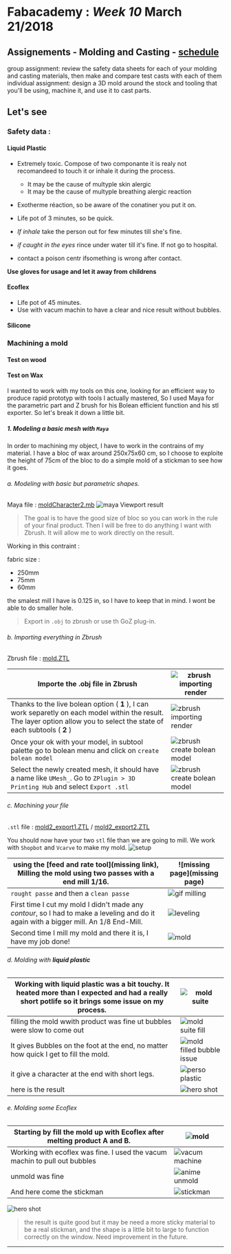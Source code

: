 # Fabacademy : *Week 10* **March 21/2018**

## Assignements - Molding and Casting - [schedule](http://academy.cba.mit.edu/classes/molding_casting/index.html)

group assignment:
   review the safety data sheets for each of your molding and casting materials,
      then make and compare test casts with each of them
individual assignment:
  design a 3D mold around the stock and tooling that you'll be using,
  machine it, and use it to cast parts.

## Let's see

### Safety data :

#### Liquid Plastic

* Extremely toxic. Compose of two componante it is realy not recomandeed to touch it or inhale it during the process.
  * It may be the cause of multyple skin alergic  
  * It may be the cause of multyple breathing alergic reaction
* Exotherme réaction, so be aware of the conatiner you put it on.
* Life pot of 3 minutes, so be quick.

* *If inhale* take the person out for few minutes till she's fine.
* *if caught in the eyes* rince under water till it's fine. If not go to hospital.
* contact a poison centr ifsomething is wrong after contact.

**Use gloves for usage and let it away from childrens**


#### Ecoflex

* Life pot of 45 minutes.
* Use with vacum machin to have a clear and nice result without bubbles.


#### Silicone


### Machining a mold

#### Test on wood

#### Test on Wax

I wanted to work with my tools on this one, looking for an efficient way to produce rapid prototyp with tools I actually mastered, So I used Maya for the parametric part and Z brush for his Bolean efficient function and his stl exporter. So let's break it down a little bit.

##### 1. Modeling a basic mesh with `Maya`

In order to machining my object, I have to work in the contrains of my material. I have a bloc of wax around 250x75x60 cm, so I choose to exploite the height of 75cm of the bloc to do a simple mold of a stickman to see how it goes.

###### a. Modeling with basic but parametric shapes.

Maya file : [moldCharacter2.mb](assets\files\stickman\moldCharacter.mb)
![maya Viewport result](assets/img/week10/mayaStickman.jpg)

> The goal is to have the good size of bloc so you can work in the rule of your final product. Then I will be free to do anything I want with Zbrush. It will allow me to work directly on the result.

Working in this contraint :

fabric size :
  * 250mm
  * 75mm
  * 60mm

the smalest mill I have is 0.125 in, so I have to keep that in mind. I wont be able to do smaller hole.

> Export in `.obj` to zbrush or use th GoZ plug-in.

###### b. Importing everything in Zbrush

Zbrush file : [mold.ZTL](assets\files\stickman\moldStickman.ZTL)

| Importe the .obj file in Zbrush | ![zbrush importing render](assets/img/week10/zbrushStickman01.jpg) |
| --- | --- |
| Thanks to the live bolean option ( **1** ), I can work separetly on each model within the result. The layer option allow you to select the state of each subtools ( **2** ) | ![zbrush importing render](assets/img/week10/zbrushStickman02.jpg) |
| Once your ok with your model, in subtool palette go to bolean menu and click on `create bolean model` | ![zbrush create bolean model](assets/img/week10/zbrushStickman03.jpg) |
| Select the newly created mesh, it should have a name like `UMesh_`. Go to `ZPlugin > 3D Printing Hub` and select `Export .stl` | ![zbrush create bolean model](assets/img/week10/zbrushStickman04.jpg) |

###### c. Machining your file

`.stl` file : [mold2_export1.ZTL](assets\files\stickman\mold2_export1.stl) / [mold2_export2.ZTL](assets\files\stickman\mold2_export2.stl)

You should now have your two `stl` file than we are going to mill. We work with `Shopbot` and `Vcarve` to make my mold.
![setup](assets\img\week10\setup.jpg)

| using the [feed and rate tool](missing link), Milling the mold using two passes with a end mill 1/16. | ![missing page](missing page) |
| --- | --- |
| `rought passe` and then a `clean passe` | ![gif milling](assets\img\week10\millingProcess.gif) |
| First time I cut my mold I didn't made any *contour*, so I had to make a leveling and do it again with a bigger mill. An 1/8 End-Mill.  | ![leveling](assets\img\week10\leveling.jpg)  |
| Second time I mill my mold and there it is, I have my job done! | ![mold](assets\img\week10\mold.jpg) |

###### d. Molding with **liquid plastic**

| Working with liquid plastic was a bit touchy. It heated more than I expected and had a really short potlife so it brings some issue on my process. | ![mold suite](assets\img\week10\moldSuit.jpg) |
| --- | --- |
| filling the mold wwith product was fine ut bubbles were slow to come out | ![mold suite fill](assets\img\week10\moldSuiteFill.jpg) |
| It gives Bubbles on the foot at the end, no matter how quick I get to fill the mold. | ![mold filled bubble issue](assets\img\week10\moldMistake.jpg) |
| it give a character at the end with short legs. | ![perso plastic](assets\img\week10\perso_plastic.jpg)|
| here is the result | ![hero shot](assets\img\week10\heroShotPlastic.jpg) |

###### e. Molding some Ecoflex

| Starting by fill the mold up with Ecoflex after melting product A and B. | ![mold](assets\img\week10\moldFilledSilicone.jpg) |
| --- | --- |
| Working with ecoflex was fine. I used the vacum machin to pull out bubbles | ![vacum machine](assets\img\week10\vacumMachine.jpg) |
| unmold was fine | ![anime unmold](assets\img\week10\unmold.gif) |
| And here come the stickman | ![stickman](assets\img\week10\stickman.jpg) |

![hero shot](assets\img\week10\heroSilicone.jpg)

> the result is quite good but it may be need a more sticky material to be a real stickman, and the shape is a little bit to large to function correctly on the window. Need improvement in the future.

---

